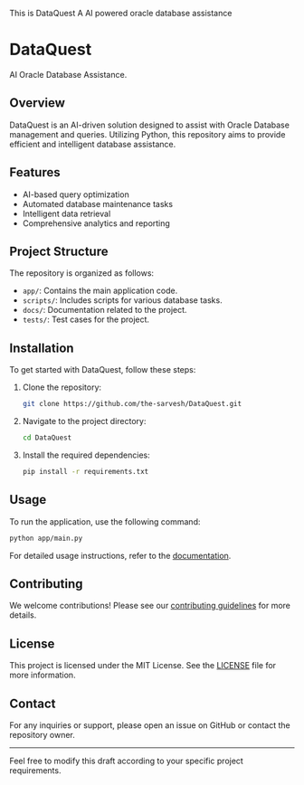 This is DataQuest A AI powered oracle database assistance


# DataQuest

AI Oracle Database Assistance.

## Overview

DataQuest is an AI-driven solution designed to assist with Oracle Database management and queries. Utilizing Python, this repository aims to provide efficient and intelligent database assistance.

## Features

- AI-based query optimization
- Automated database maintenance tasks
- Intelligent data retrieval
- Comprehensive analytics and reporting

## Project Structure

The repository is organized as follows:

- `app/`: Contains the main application code.
- `scripts/`: Includes scripts for various database tasks.
- `docs/`: Documentation related to the project.
- `tests/`: Test cases for the project.

## Installation

To get started with DataQuest, follow these steps:

1. Clone the repository:
   ```bash
   git clone https://github.com/the-sarvesh/DataQuest.git
   ```
2. Navigate to the project directory:
   ```bash
   cd DataQuest
   ```
3. Install the required dependencies:
   ```bash
   pip install -r requirements.txt
   ```

## Usage

To run the application, use the following command:
```bash
python app/main.py
```

For detailed usage instructions, refer to the [documentation](docs/README.md).

## Contributing

We welcome contributions! Please see our [contributing guidelines](CONTRIBUTING.md) for more details.

## License

This project is licensed under the MIT License. See the [LICENSE](LICENSE) file for more information.

## Contact

For any inquiries or support, please open an issue on GitHub or contact the repository owner.

---

Feel free to modify this draft according to your specific project requirements.
